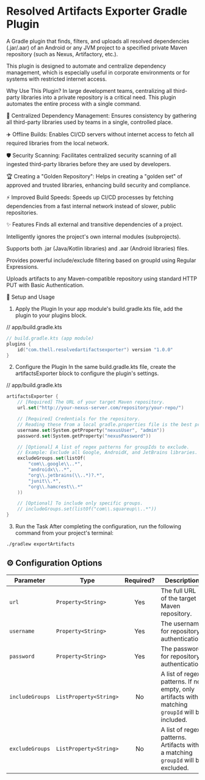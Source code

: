 # Resolved Artifacts Exporter Gradle Plugin
A Gradle plugin that finds, filters, and uploads all resolved dependencies (.jar/.aar) of an Android or any JVM project to a specified private Maven repository (such as Nexus, Artifactory, etc.).

This plugin is designed to automate and centralize dependency management, which is especially useful in corporate environments or for systems with restricted internet access.

Why Use This Plugin?
In large development teams, centralizing all third-party libraries into a private repository is a critical need. This plugin automates the entire process with a single command.

🏢 Centralized Dependency Management: Ensures consistency by gathering all third-party libraries used by teams in a single, controlled place.

✈️ Offline Builds: Enables CI/CD servers without internet access to fetch all required libraries from the local network.

🛡️ Security Scanning: Facilitates centralized security scanning of all ingested third-party libraries before they are used by developers.

🏆 Creating a "Golden Repository": Helps in creating a "golden set" of approved and trusted libraries, enhancing build security and compliance.

⚡ Improved Build Speeds: Speeds up CI/CD processes by fetching dependencies from a fast internal network instead of slower, public repositories.

✨ Features
Finds all external and transitive dependencies of a project.

Intelligently ignores the project's own internal modules (subprojects).

Supports both .jar (Java/Kotlin libraries) and .aar (Android libraries) files.

Provides powerful include/exclude filtering based on groupId using Regular Expressions.

Uploads artifacts to any Maven-compatible repository using standard HTTP PUT with Basic Authentication.

🚀 Setup and Usage
1. Apply the Plugin
In your app module's build.gradle.kts file, add the plugin to your plugins block.

// app/build.gradle.kts


```kotlin
// build.gradle.kts (app module)
plugins {
    id("com.thell.resolvedartifactsexporter") version "1.0.0"
}
```

2. Configure the Plugin
In the same build.gradle.kts file, create the artifactsExporter block to configure the plugin's settings.

// app/build.gradle.kts
```kotlin
artifactsExporter {
    // [Required] The URL of your target Maven repository.
    url.set("http://your-nexus-server.com/repository/your-repo/")

    // [Required] Credentials for the repository.
    // Reading these from a local gradle.properties file is the best practice.
    username.set(System.getProperty("nexusUser", "admin"))
    password.set(System.getProperty("nexusPassword"))

    // [Optional] A list of regex patterns for groupIds to exclude.
    // Example: Exclude all Google, AndroidX, and JetBrains libraries.
    excludeGroups.set(listOf(
        "com\\.google\\..*",
        "androidx\\..*",
        "org\\.jetbrains(\\..*)?.*",
        "junit\\.*",
        "org\\.hamcrest\\.*"
    ))

    // [Optional] To include only specific groups.
    // includeGroups.set(listOf("com\\.squareup\\..*"))
}
```

3. Run the Task
After completing the configuration, run the following command from your project's terminal:

```bash
./gradlew exportArtifacts
```


## ⚙️ Configuration Options

| Parameter       | Type                  | Required? | Description                                                                        |
| --------------- | --------------------- | :-------: | ---------------------------------------------------------------------------------- |
| `url`           | `Property<String>`    |    Yes    | The full URL of the target Maven repository.                                       |
| `username`      | `Property<String>`    |    Yes    | The username for repository authentication.                                        |
| `password`      | `Property<String>`    |    Yes    | The password for repository authentication.                                        |
| `includeGroups` | `ListProperty<String>` |    No     | A list of regex patterns. If not empty, only artifacts with a matching `groupId` will be included. |
| `excludeGroups` | `ListProperty<String>` |    No     | A list of regex patterns. Artifacts with a matching `groupId` will be excluded.    |
